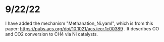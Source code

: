 # 9/22/22

I have added the mechanism "Methanation_Ni.yaml", which is from this paper: https://pubs.acs.org/doi/10.1021/acs.iecr.1c00389 . It describes CO and CO2 conversion to CH4 via Ni catalysts.
